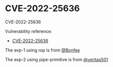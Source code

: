 # CVE-2022-25636

CVE-2022-25636

Vulnerability reference:
 * [CVE-2022-25636](https://cve.mitre.org/cgi-bin/cvename.cgi?name=CVE-2022-25636)  

The exp-1 using rop is from [@Bonfee](https://github.com/Bonfee/CVE-2022-25636)

The exp-2 using pipe-primitive is from [@veritas501](https://github.com/veritas501/CVE-2022-25636-PipeVersion)
